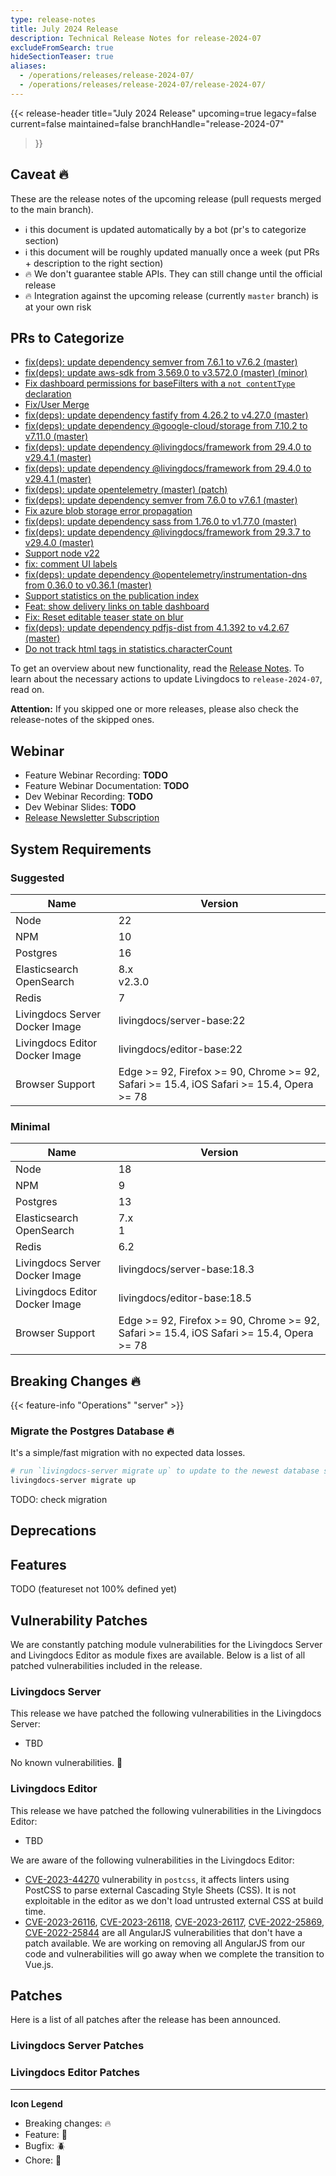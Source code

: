 ```yaml
---
type: release-notes
title: July 2024 Release
description: Technical Release Notes for release-2024-07
excludeFromSearch: true
hideSectionTeaser: true
aliases:
  - /operations/releases/release-2024-07/
  - /operations/releases/release-2024-07/release-2024-07/
---
```


{{< release-header
  title="July 2024 Release"
  upcoming=true
  legacy=false
  current=false
  maintained=false
  branchHandle="release-2024-07"
>}}

## Caveat :fire:

These are the release notes of the upcoming release (pull requests merged to the main branch).

- :information_source: this document is updated automatically by a bot (pr's to categorize section)
- :information_source: this document will be roughly updated manually once a week (put PRs + description to the right section)
- :fire: We don't guarantee stable APIs. They can still change until the official release
- :fire: Integration against the upcoming release (currently `master` branch) is at your own risk

## PRs to Categorize
* [fix(deps): update dependency semver from 7.6.1 to v7.6.2 (master)](https://github.com/livingdocsIO/livingdocs-server/pull/6884)
* [fix(deps): update aws-sdk from 3.569.0 to v3.572.0 (master) (minor)](https://github.com/livingdocsIO/livingdocs-server/pull/6882)
* [Fix dashboard permissions for baseFilters with a `not contentType` declaration](https://github.com/livingdocsIO/livingdocs-editor/pull/8435)
* [Fix/User Merge](https://github.com/livingdocsIO/livingdocs-editor/pull/8425)
* [fix(deps): update dependency fastify from 4.26.2 to v4.27.0 (master)](https://github.com/livingdocsIO/livingdocs-editor/pull/8417)
* [fix(deps): update dependency @google-cloud/storage from 7.10.2 to v7.11.0 (master)](https://github.com/livingdocsIO/livingdocs-server/pull/6867)
* [fix(deps): update dependency @livingdocs/framework from 29.4.0 to v29.4.1 (master)](https://github.com/livingdocsIO/livingdocs-editor/pull/8418)
* [fix(deps): update dependency @livingdocs/framework from 29.4.0 to v29.4.1 (master)](https://github.com/livingdocsIO/livingdocs-server/pull/6878)
* [fix(deps): update opentelemetry (master) (patch)](https://github.com/livingdocsIO/livingdocs-server/pull/6876)
* [fix(deps): update dependency semver from 7.6.0 to v7.6.1 (master)](https://github.com/livingdocsIO/livingdocs-editor/pull/8416)
* [Fix azure blob storage error propagation](https://github.com/livingdocsIO/livingdocs-server/pull/6869)
* [fix(deps): update dependency sass from 1.76.0 to v1.77.0 (master)](https://github.com/livingdocsIO/livingdocs-editor/pull/8412)
* [fix(deps): update dependency @livingdocs/framework from 29.3.7 to v29.4.0 (master)](https://github.com/livingdocsIO/livingdocs-editor/pull/8401)
* [Support node v22](https://github.com/livingdocsIO/livingdocs-server/pull/6861)
* [fix: comment UI labels](https://github.com/livingdocsIO/livingdocs-editor/pull/8407)
* [fix(deps): update dependency @opentelemetry/instrumentation-dns from 0.36.0 to v0.36.1 (master)](https://github.com/livingdocsIO/livingdocs-server/pull/6859)
* [Support statistics on the publication index](https://github.com/livingdocsIO/livingdocs-server/pull/6854)
* [Feat: show delivery links on table dashboard](https://github.com/livingdocsIO/livingdocs-editor/pull/8340)
* [Fix: Reset editable teaser state on blur](https://github.com/livingdocsIO/livingdocs-editor/pull/8404)
* [fix(deps): update dependency pdfjs-dist from 4.1.392 to v4.2.67 (master)](https://github.com/livingdocsIO/livingdocs-editor/pull/8397)
* [Do not track html tags in statistics.characterCount](https://github.com/livingdocsIO/livingdocs-server/pull/6851)


To get an overview about new functionality, read the [Release Notes](TODO).
To learn about the necessary actions to update Livingdocs to `release-2024-07`, read on.

**Attention:** If you skipped one or more releases, please also check the release-notes of the skipped ones.

## Webinar

* Feature Webinar Recording: **TODO**
* Feature Webinar Documentation: **TODO**
* Dev Webinar Recording: **TODO**
* Dev Webinar Slides: **TODO**
* [Release Newsletter Subscription](https://confirmsubscription.com/h/j/61B064416E79453D)

## System Requirements

### Suggested

| Name                           | Version                                                                                  |
| ------------------------------ | ---------------------------------------------------------------------------------------- |
| Node                           | 22                                                                                       |
| NPM                            | 10                                                                                       |
| Postgres                       | 16                                                                                       |
| Elasticsearch<br/>OpenSearch   | 8.x<br/>v2.3.0                                                                           |
| Redis                          | 7                                                                                        |
| Livingdocs Server Docker Image | livingdocs/server-base:22                                                                |
| Livingdocs Editor Docker Image | livingdocs/editor-base:22                                                                |
| Browser Support                | Edge >= 92, Firefox >= 90, Chrome >= 92, Safari >= 15.4, iOS Safari >= 15.4, Opera >= 78 |

### Minimal

| Name                           | Version                                                                                  |
| ------------------------------ | ---------------------------------------------------------------------------------------- |
| Node                           | 18                                                                                       |
| NPM                            | 9                                                                                        |
| Postgres                       | 13                                                                                       |
| Elasticsearch<br/>OpenSearch   | 7.x<br/>1                                                                                |
| Redis                          | 6.2                                                                                      |
| Livingdocs Server Docker Image | livingdocs/server-base:18.3                                                              |
| Livingdocs Editor Docker Image | livingdocs/editor-base:18.5                                                              |
| Browser Support                | Edge >= 92, Firefox >= 90, Chrome >= 92, Safari >= 15.4, iOS Safari >= 15.4, Opera >= 78 |

## Breaking Changes 🔥

{{< feature-info "Operations" "server" >}}
### Migrate the Postgres Database :fire:

It's a simple/fast migration with no expected data losses.

```sh
# run `livingdocs-server migrate up` to update to the newest database schema
livingdocs-server migrate up
```

TODO: check migration

## Deprecations

## Features

TODO (featureset not 100% defined yet)

## Vulnerability Patches

We are constantly patching module vulnerabilities for the Livingdocs Server and Livingdocs Editor as module fixes are available. Below is a list of all patched vulnerabilities included in the release.

### Livingdocs Server
This release we have patched the following vulnerabilities in the Livingdocs Server:
- TBD

No known vulnerabilities. :tada:

### Livingdocs Editor
This release we have patched the following vulnerabilities in the Livingdocs Editor:

- TBD

We are aware of the following vulnerabilities in the Livingdocs Editor:

* [CVE-2023-44270](https://github.com/advisories/GHSA-7fh5-64p2-3v2j) vulnerability in `postcss`, it affects linters using PostCSS to parse external Cascading Style Sheets (CSS). It is not exploitable in the editor as we don't load untrusted external CSS at build time.
* [CVE-2023-26116](https://cwe.mitre.org/data/definitions/1333.html), [CVE-2023-26118](https://cwe.mitre.org/data/definitions/1333.html), [CVE-2023-26117](https://cwe.mitre.org/data/definitions/1333.html), [CVE-2022-25869](https://cwe.mitre.org/data/definitions/79.html), [CVE-2022-25844](https://cwe.mitre.org/data/definitions/770.html) are all AngularJS vulnerabilities that don't have a patch available. We are working on removing all AngularJS from our code and vulnerabilities will go away when we complete the transition to Vue.js.

## Patches

Here is a list of all patches after the release has been announced.

### Livingdocs Server Patches

### Livingdocs Editor Patches


  ---
  **Icon Legend**
  * Breaking changes: :fire:
  * Feature: :gift:
  * Bugfix: :beetle:
  * Chore: :wrench:

